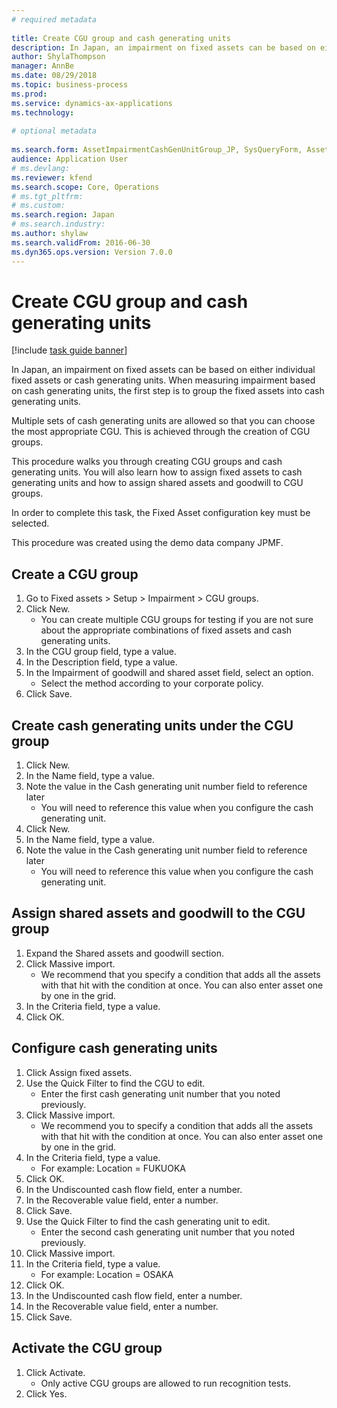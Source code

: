 ```yaml
--- 
# required metadata 
 
title: Create CGU group and cash generating units
description: In Japan, an impairment on fixed assets can be based on either individual fixed assets or cash generating units. 
author: ShylaThompson
manager: AnnBe 
ms.date: 08/29/2018
ms.topic: business-process 
ms.prod:  
ms.service: dynamics-ax-applications 
ms.technology:  
 
# optional metadata 
 
ms.search.form: AssetImpairmentCashGenUnitGroup_JP, SysQueryForm, AssetImpairmentCashGenUnit_JP   
audience: Application User 
# ms.devlang:  
ms.reviewer: kfend
ms.search.scope: Core, Operations 
# ms.tgt_pltfrm:  
# ms.custom:  
ms.search.region: Japan
# ms.search.industry: 
ms.author: shylaw
ms.search.validFrom: 2016-06-30 
ms.dyn365.ops.version: Version 7.0.0 
---
```

# Create CGU group and cash generating units

[!include [task guide banner](../../includes/task-guide-banner.md)]

In Japan, an impairment on fixed assets can be based on either individual fixed assets or cash generating units. When measuring impairment based on cash generating units, the first step is to group the fixed assets into cash generating units. 



Multiple sets of cash generating units are allowed so that you can choose the most appropriate CGU. This is achieved through the creation of CGU groups. 



This procedure walks you through creating CGU groups and cash generating units. You will also learn how to assign fixed assets to cash generating units and how to assign shared assets and goodwill to CGU groups. 



In order to complete this task, the Fixed Asset configuration key must be selected.



This procedure was created using the demo data company JPMF.


## Create a CGU group
1. Go to Fixed assets > Setup > Impairment > CGU groups.
2. Click New.
    * You can create multiple CGU groups for testing if you are not sure about the appropriate combinations of fixed assets and cash generating units.  
3. In the CGU group field, type a value.
4. In the Description field, type a value.
5. In the Impairment of goodwill and shared asset field, select an option.
    * Select the method according to your corporate policy.  
6. Click Save.

## Create cash generating units under the CGU group
1. Click New.
2. In the Name field, type a value.
3. Note the value in the Cash generating unit number field to reference later
    * You will need to reference this value when you configure the cash generating unit.  
4. Click New.
5. In the Name field, type a value.
6. Note the value in the Cash generating unit number field to reference later
    * You will need to reference this value when you configure the cash generating unit.  

## Assign shared assets and goodwill to the CGU group
1. Expand the Shared assets and goodwill section.
2. Click Massive import.
    * We recommend that you specify a condition that adds all the assets with that hit with the condition at once.   You can also enter asset one by one in the grid.  
3. In the Criteria field, type a value.
4. Click OK.

## Configure cash generating units
1. Click Assign fixed assets.
2. Use the Quick Filter to find the CGU to edit.
    * Enter the first cash generating unit number that you noted previously.  
3. Click Massive import.
    * We recommend you to specify a condition that adds all the assets with that hit with the condition at once.   You can also enter asset one by one in the grid.  
4. In the Criteria field, type a value.
    * For example: Location = FUKUOKA  
5. Click OK.
6. In the Undiscounted cash flow field, enter a number.
7. In the Recoverable value field, enter a number.
8. Click Save.
9. Use the Quick Filter to find the cash generating unit to edit.
    * Enter the second cash generating unit number that you noted previously.  
10. Click Massive import.
11. In the Criteria field, type a value.
    * For example: Location = OSAKA  
12. Click OK.
13. In the Undiscounted cash flow field, enter a number.
14. In the Recoverable value field, enter a number.
15. Click Save.

## Activate the CGU group
1. Click Activate.
    * Only active CGU groups are allowed to run recognition tests.  
2. Click Yes.

